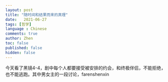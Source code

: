 ```yaml
---
layout: post
title: "随时间和结果而来的真理"
date:   2021-06-27
tags: [哲学]
language : Chinese
comments: true
author: Zhen
toc: false
published: false
hidden: false
---
```

今天看了黑镜4-4，剧中每个人都要接受被安排的约会，和终极伴侣，不能拒绝，也不能逃跑。其中男女主的一段讨论，farenshenxin

<!--stackedit_data:
eyJoaXN0b3J5IjpbMTk2MTk5Mzc4Ml19
-->